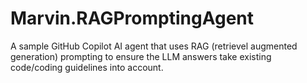 # Marvin.RAGPromptingAgent
A sample GitHub Copilot AI agent that uses RAG (retrievel augmented generation) prompting to ensure the LLM answers take existing code/coding guidelines into account.
